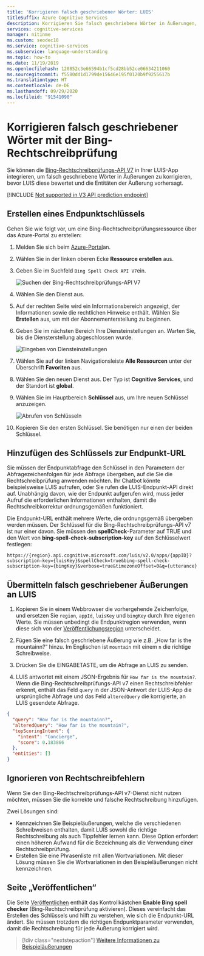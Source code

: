 ```yaml
---
title: 'Korrigieren falsch geschriebener Wörter: LUIS'
titleSuffix: Azure Cognitive Services
description: Korrigieren Sie falsch geschriebene Wörter in Äußerungen, indem Sie LUIS-Endpunktabfragen die Bing-Rechtschreibprüfungs-API V7 hinzufügen.
services: cognitive-services
manager: nitinme
ms.custom: seodec18
ms.service: cognitive-services
ms.subservice: language-understanding
ms.topic: how-to
ms.date: 11/19/2019
ms.openlocfilehash: 120852c3e66594b1cf5cd28bb52ce06634211060
ms.sourcegitcommit: f5580dd1d1799de15646e195f0120b9f9255617b
ms.translationtype: HT
ms.contentlocale: de-DE
ms.lasthandoff: 09/29/2020
ms.locfileid: "91541090"
---
```

# <a name="correct-misspelled-words-with-bing-spell-check"></a>Korrigieren falsch geschriebener Wörter mit der Bing-Rechtschreibprüfung

Sie können die [Bing-Rechtschreibprüfungs-API V7](https://azure.microsoft.com/services/cognitive-services/spell-check/) in Ihrer LUIS-App integrieren, um falsch geschriebene Wörter in Äußerungen zu korrigieren, bevor LUIS diese bewertet und die Entitäten der Äußerung vorhersagt.

[!INCLUDE [Not supported in V3 API prediction endpoint](./includes/v2-support-only.md)]

## <a name="create-endpoint-key"></a>Erstellen eines Endpunktschlüssels

Gehen Sie wie folgt vor, um eine Bing-Rechtschreibprüfungsressource über das Azure-Portal zu erstellen:

1. Melden Sie sich beim [Azure-Portal](https://portal.azure.com)an.

2. Wählen Sie in der linken oberen Ecke **Ressource erstellen** aus.

3. Geben Sie im Suchfeld `Bing Spell Check API V7`ein.

    ![Suchen der Bing-Rechtschreibprüfungs-API V7](./media/luis-tutorial-bing-spellcheck/portal-search.png)

4. Wählen Sie den Dienst aus.

5. Auf der rechten Seite wird ein Informationsbereich angezeigt, der Informationen sowie die rechtlichen Hinweise enthält. Wählen Sie **Erstellen** aus, um mit der Abonnementerstellung zu beginnen.

6. Geben Sie im nächsten Bereich Ihre Diensteinstellungen an. Warten Sie, bis die Diensterstellung abgeschlossen wurde.

    ![Eingeben von Diensteinstellungen](./media/luis-tutorial-bing-spellcheck/subscription-settings.png)

7. Wählen Sie auf der linken Navigationsleiste **Alle Ressourcen** unter der Überschrift **Favoriten** aus.

8. Wählen Sie den neuen Dienst aus. Der Typ ist **Cognitive Services**, und der Standort ist **global**.

9. Wählen Sie im Hauptbereich **Schlüssel** aus, um Ihre neuen Schlüssel anzuzeigen.

    ![Abrufen von Schlüsseln](./media/luis-tutorial-bing-spellcheck/grab-keys.png)

10. Kopieren Sie den ersten Schlüssel. Sie benötigen nur einen der beiden Schlüssel.

<!--
## Using the key in LUIS test panel
There are two places in LUIS to use the key. The first is in the [test panel](luis-interactive-test.md#view-bing-spell-check-corrections-in-test-panel). The key isn't saved into LUIS but instead is a session variable. You need to set the key every time you want the test panel to apply the Bing Spell Check API v7 service to the utterance. See [instructions](luis-interactive-test.md#view-bing-spell-check-corrections-in-test-panel) in the test panel for setting the key.
-->
## <a name="adding-the-key-to-the-endpoint-url"></a>Hinzufügen des Schlüssels zur Endpunkt-URL
Sie müssen der Endpunktabfrage den Schlüssel in den Parametern der Abfragezeichenfolgen für jede Abfrage übergeben, auf die Sie die Rechtschreibprüfung anwenden möchten. Ihr Chatbot könnte beispielsweise LUIS aufrufen, oder Sie rufen die LUIS-Endpunkt-API direkt auf. Unabhängig davon, wie der Endpunkt aufgerufen wird, muss jeder Aufruf die erforderlichen Informationen enthalten, damit die Rechtschreibkorrektur ordnungsgemäßen funktioniert.

Die Endpunkt-URL enthält mehrere Werte, die ordnungsgemäß übergeben werden müssen. Der Schlüssel für die Bing-Rechtschreibprüfungs-API v7 ist nur einer davon. Sie müssen den **spellCheck**-Parameter auf TRUE und den Wert von **bing-spell-check-subscription-key** auf den Schlüsselwert festlegen:

`https://{region}.api.cognitive.microsoft.com/luis/v2.0/apps/{appID}?subscription-key={luisKey}&spellCheck=true&bing-spell-check-subscription-key={bingKey}&verbose=true&timezoneOffset=0&q={utterance}`

## <a name="send-misspelled-utterance-to-luis"></a>Übermitteln falsch geschriebener Äußerungen an LUIS
1. Kopieren Sie in einem Webbrowser die vorhergehende Zeichenfolge, und ersetzen Sie `region`, `appId`, `luisKey` und `bingKey` durch Ihre eigenen Werte. Sie müssen unbedingt die Endpunktregion verwenden, wenn diese sich von der [Veröffentlichungsregion](luis-reference-regions.md) unterscheidet.

2. Fügen Sie eine falsch geschriebene Äußerung wie z.B. „How far is the mountainn?“ hinzu. Im Englischen ist `mountain` mit einem `n` die richtige Schreibweise.

3. Drücken Sie die EINGABETASTE, um die Abfrage an LUIS zu senden.

4. LUIS antwortet mit einem JSON-Ergebnis für `How far is the mountain?`. Wenn die Bing-Rechtschreibprüfungs-API v7 einen Rechtschreibfehler erkennt, enthält das Feld `query` in der JSON-Antwort der LUIS-App die ursprüngliche Abfrage und das Feld `alteredQuery` die korrigierte, an LUIS gesendete Abfrage.

```json
{
  "query": "How far is the mountainn?",
  "alteredQuery": "How far is the mountain?",
  "topScoringIntent": {
    "intent": "Concierge",
    "score": 0.183866
  },
  "entities": []
}
```

## <a name="ignore-spelling-mistakes"></a>Ignorieren von Rechtschreibfehlern

Wenn Sie den Bing-Rechtschreibprüfungs-API v7-Dienst nicht nutzen möchten, müssen Sie die korrekte und falsche Rechtschreibung hinzufügen.

Zwei Lösungen sind:

* Kennzeichnen Sie Beispieläußerungen, welche die verschiedenen Schreibweisen enthalten, damit LUIS sowohl die richtige Rechtschreibung als auch Tippfehler lernen kann. Diese Option erfordert einen höheren Aufwand für die Bezeichnung als die Verwendung einer Rechtschreibprüfung.
* Erstellen Sie eine Phrasenliste mit allen Wortvariationen. Mit dieser Lösung müssen Sie die Wortvariationen in den Beispieläußerungen nicht kennzeichnen.

## <a name="publishing-page"></a>Seite „Veröffentlichen“
Die Seite [Veröffentlichen](luis-how-to-publish-app.md) enthält das Kontrollkästchen **Enable Bing spell checker** (Bing-Rechtschreibprüfung aktivieren). Dieses vereinfacht das Erstellen des Schlüssels und hilft zu verstehen, wie sich die Endpunkt-URL ändert. Sie müssen trotzdem die richtigen Endpunktparameter verwenden, damit die Rechtschreibung für jede Äußerung korrigiert wird.

> [!div class="nextstepaction"]
> [Weitere Informationen zu Beispieläußerungen](luis-how-to-add-example-utterances.md)
